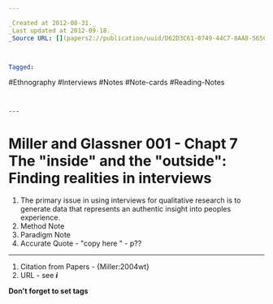 ```yaml
---

_Created at 2012-08-31._
_Last updated at 2012-09-18._
_Source URL: [](papers2://publication/uuid/D62D3C61-0749-44C7-8AA8-565CDBCA54B3)._



Tagged: 
```
#Ethnography #Interviews #Notes #Note-cards #Reading-Notes
```


---
```


# Miller and Glassner 001 - Chapt 7 The "inside" and the "outside": Finding realities in interviews


1.  The primary issue in using interviews for qualitative research is to generate data that represents an authentic insight into peoples experience. 
2.  Method Note
3.  Paradigm Note
4.  Accurate Quote - "copy here " - p??
    

* * *

1.  Citation from Papers - {Miller:2004wt}
2.  URL - see _**i**_

**Don't forget to set tags**

